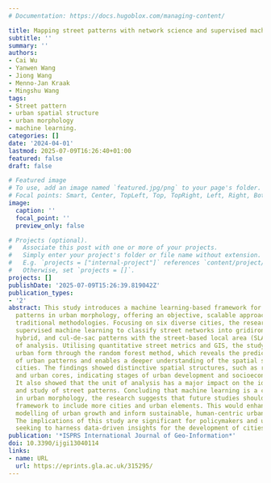 ```yaml
---
# Documentation: https://docs.hugoblox.com/managing-content/

title: Mapping street patterns with network science and supervised machine learning
subtitle: ''
summary: ''
authors:
- Cai Wu
- Yanwen Wang
- Jiong Wang
- Menno-Jan Kraak
- Mingshu Wang
tags:
- Street pattern
- urban spatial structure
- urban morphology
- machine learning.
categories: []
date: '2024-04-01'
lastmod: 2025-07-09T16:26:40+01:00
featured: false
draft: false

# Featured image
# To use, add an image named `featured.jpg/png` to your page's folder.
# Focal points: Smart, Center, TopLeft, Top, TopRight, Left, Right, BottomLeft, Bottom, BottomRight.
image:
  caption: ''
  focal_point: ''
  preview_only: false

# Projects (optional).
#   Associate this post with one or more of your projects.
#   Simply enter your project's folder or file name without extension.
#   E.g. `projects = ["internal-project"]` references `content/project/deep-learning/index.md`.
#   Otherwise, set `projects = []`.
projects: []
publishDate: '2025-07-09T15:26:39.819042Z'
publication_types:
- '2'
abstract: This study introduces a machine learning-based framework for mapping street
  patterns in urban morphology, offering an objective, scalable approach that transcends
  traditional methodologies. Focusing on six diverse cities, the research employed
  supervised machine learning to classify street networks into gridiron, organic,
  hybrid, and cul-de-sac patterns with the street-based local area (SLA) as the unit
  of analysis. Utilising quantitative street metrics and GIS, the study analysed the
  urban form through the random forest method, which reveals the predictive features
  of urban patterns and enables a deeper understanding of the spatial structures of
  cities. The findings showed distinctive spatial structures, such as ring formations
  and urban cores, indicating stages of urban development and socioeconomic narratives.
  It also showed that the unit of analysis has a major impact on the identification
  and study of street patterns. Concluding that machine learning is a critical tool
  in urban morphology, the research suggests that future studies should expand this
  framework to include more cities and urban elements. This would enhance the predictive
  modelling of urban growth and inform sustainable, human-centric urban planning.
  The implications of this study are significant for policymakers and urban planners
  seeking to harness data-driven insights for the development of cities.
publication: '*ISPRS International Journal of Geo-Information*'
doi: 10.3390/ijgi13040114
links:
- name: URL
  url: https://eprints.gla.ac.uk/315295/
---
```


